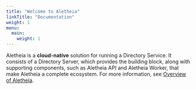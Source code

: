 ```yaml
---
title: "Welcome to Aletheia"
linkTitle: "Documentation"
weight: 1
menu:
  main:
    weight: 1
---
```

Aletheia is a **cloud-native** solution for running a Directory Service. It consists of a Directory Server, which provides the building block, along with supporting components, such as Aletheia API and Aletheia Worker, that make Aletheia a complete ecosystem. For more information, see [Overview of Aletheia](/docs/concepts/overview/).